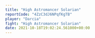 ```yaml
---
title: "High Astromancer Solarian"
reportCode: "4ZzC3dJ6NPqfKgTB"
player: "Darcia"
fight: "High Astromancer Solarian"
date: 2021-10-18T19:02:24.561000+00:00
---
```

